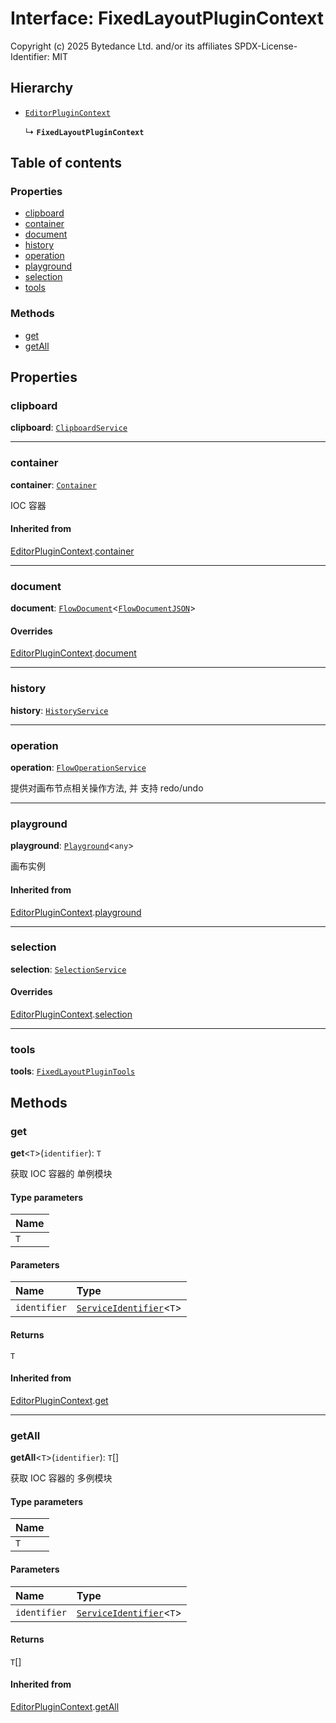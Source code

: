 # Interface: FixedLayoutPluginContext

Copyright (c) 2025 Bytedance Ltd. and/or its affiliates
SPDX-License-Identifier: MIT

## Hierarchy

* [`EditorPluginContext`](/auto-docs/fixed-layout-editor/interfaces/EditorPluginContext.md)

  ↳ **`FixedLayoutPluginContext`**

## Table of contents

### Properties

* [clipboard](/auto-docs/fixed-layout-editor/interfaces/FixedLayoutPluginContext.md#clipboard)
* [container](/auto-docs/fixed-layout-editor/interfaces/FixedLayoutPluginContext.md#container)
* [document](/auto-docs/fixed-layout-editor/interfaces/FixedLayoutPluginContext.md#document)
* [history](/auto-docs/fixed-layout-editor/interfaces/FixedLayoutPluginContext.md#history)
* [operation](/auto-docs/fixed-layout-editor/interfaces/FixedLayoutPluginContext.md#operation)
* [playground](/auto-docs/fixed-layout-editor/interfaces/FixedLayoutPluginContext.md#playground)
* [selection](/auto-docs/fixed-layout-editor/interfaces/FixedLayoutPluginContext.md#selection)
* [tools](/auto-docs/fixed-layout-editor/interfaces/FixedLayoutPluginContext.md#tools)

### Methods

* [get](/auto-docs/fixed-layout-editor/interfaces/FixedLayoutPluginContext.md#get)
* [getAll](/auto-docs/fixed-layout-editor/interfaces/FixedLayoutPluginContext.md#getall)

## Properties

### clipboard

**clipboard**: [`ClipboardService`](/auto-docs/fixed-layout-editor/variables/ClipboardService-1.md)

***

### container

**container**: [`Container`](/auto-docs/fixed-layout-editor/interfaces/interfaces.Container.md)

IOC 容器

#### Inherited from

[EditorPluginContext](/auto-docs/fixed-layout-editor/interfaces/EditorPluginContext.md).[container](/auto-docs/fixed-layout-editor/interfaces/EditorPluginContext.md#container)

***

### document

**document**: [`FlowDocument`](/auto-docs/fixed-layout-editor/classes/FlowDocument.md)<[`FlowDocumentJSON`](/auto-docs/fixed-layout-editor/types/FlowDocumentJSON.md)>

#### Overrides

[EditorPluginContext](/auto-docs/fixed-layout-editor/interfaces/EditorPluginContext.md).[document](/auto-docs/fixed-layout-editor/interfaces/EditorPluginContext.md#document)

***

### history

**history**: [`HistoryService`](/auto-docs/fixed-layout-editor/classes/HistoryService.md)

***

### operation

**operation**: [`FlowOperationService`](/auto-docs/fixed-layout-editor/variables/FlowOperationService-1.md)

提供对画布节点相关操作方法, 并 支持 redo/undo

***

### playground

**playground**: [`Playground`](/auto-docs/fixed-layout-editor/classes/Playground.md)<`any`>

画布实例

#### Inherited from

[EditorPluginContext](/auto-docs/fixed-layout-editor/interfaces/EditorPluginContext.md).[playground](/auto-docs/fixed-layout-editor/interfaces/EditorPluginContext.md#playground)

***

### selection

**selection**: [`SelectionService`](/auto-docs/fixed-layout-editor/classes/SelectionService.md)

#### Overrides

[EditorPluginContext](/auto-docs/fixed-layout-editor/interfaces/EditorPluginContext.md).[selection](/auto-docs/fixed-layout-editor/interfaces/EditorPluginContext.md#selection)

***

### tools

**tools**: [`FixedLayoutPluginTools`](/auto-docs/fixed-layout-editor/interfaces/FixedLayoutPluginTools.md)

## Methods

### get

**get**<`T`>(`identifier`): `T`

获取 IOC 容器的 单例模块

#### Type parameters

| Name |
| :------ |
| `T` |

#### Parameters

| Name | Type |
| :------ | :------ |
| `identifier` | [`ServiceIdentifier`](/auto-docs/fixed-layout-editor/types/interfaces.ServiceIdentifier.md)<`T`> |

#### Returns

`T`

#### Inherited from

[EditorPluginContext](/auto-docs/fixed-layout-editor/interfaces/EditorPluginContext.md).[get](/auto-docs/fixed-layout-editor/interfaces/EditorPluginContext.md#get)

***

### getAll

**getAll**<`T`>(`identifier`): `T`\[]

获取 IOC 容器的 多例模块

#### Type parameters

| Name |
| :------ |
| `T` |

#### Parameters

| Name | Type |
| :------ | :------ |
| `identifier` | [`ServiceIdentifier`](/auto-docs/fixed-layout-editor/types/interfaces.ServiceIdentifier.md)<`T`> |

#### Returns

`T`\[]

#### Inherited from

[EditorPluginContext](/auto-docs/fixed-layout-editor/interfaces/EditorPluginContext.md).[getAll](/auto-docs/fixed-layout-editor/interfaces/EditorPluginContext.md#getall)
